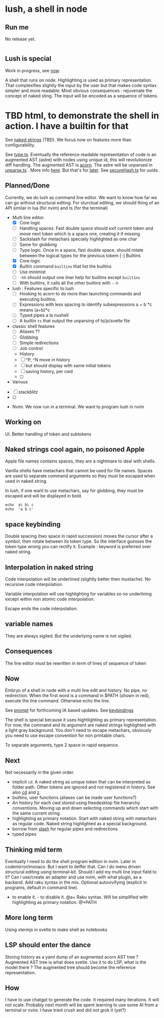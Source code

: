 # lush, a shell in node

## Run me

No release yet.

```bun run start
```

## Lush is special

Work in progress, see [now](#now).

A shell that runs on node.
Highlighting is used as primary representation. That complexifies slightly the input by the user but that makes
code syntax simpler and more readable. Most obvious consequences : rejuvenate the concept of naked sting.
The input will be encoded as a sequence of tokens.

# TBD  html, to demonstrate the shell in action. I have a builtin for that

See [naked strings](#naked-strings-cool-again-no-poisoned-apple) (TBD).
We focus now on features more than configurability.

See [type.ts](src/types.ts).
Eventually the reference readable representation of code is an augmented AST (astre) with nodes using unique id, this will
revolutionize diff handling. The augmented AST is [acorn](https://github.com/acornjs/acorn).
The astre will be unparsed in [unparse.ts](./src/unparse.ts)`. More info [here](./unparsing.md).
But that's for [later](#more-long-term).
See [secureHash.ts](src/secureHash.ts) for uuids.

## Planned/Done

Currently, we do lush as command line editor. We want to know how far we can go without structural editing.
For sturctual editing, we should thing of an API similar in lua (for nvim) and ts (for the terminal)

- Multi line editor.
  - [x] Core logic
  - [ ] Handling spaces. Fast double space should exit current token and move next token which is a space one, creating it if missing
  - [ ] Sackslash for metachars specially highlighted as one char
  - [ ] Same for globbing
  - [ ] Type logic. Once in a space, fast double space, should rotate between the logical types for the previous tokem
[-] Builtins
  - [x] Core logic
  - [x] Builtin command `builtins` that list the builtins
  - [ ] Use minimist
  - [ ] `-hh` should output one liner help for builtins except `builtins`
  - [ ] With builtins, it calls all the other builtins with `--h`
- lush : Features specific to lush  
  - [ ] Hooking to acorn to do more than launching commands and executing builtins.
  - [ ] Expressions with less spacing to identify subexpressions  a + b  *c  means (a+b)*c
  - [ ] Typed pipes a la nushell
  - [ ] A builtin `ts` that output the unparsing of ts/js/svelte file
- classic shell features
  - [ ] Aliases ??
  - [ ] Globbing
  - [ ] Simple redirections
  - [ ] Job control
  - History
  - [ ] ^P, ^N move in history
  - [ ] but should display with same initial tokens
  - [ ] saving history, per cwd
  - [ ]
- Various
- [ ] stackblitz
- [ ]
- Nvim. We now run in a terminal. We want to program lush in nvim

## Working on

UI. Better handling of token and subtokens

## Naked strings cool again, no poisoned Apple

Apple file names contains spaces, they are a nightmare to deal with shells.

Vanilla shells have metachars that cannot be used for file names. Spaces are used
to separate command arguments so they must be escaped when used in naked string.

In lush, if one want to use metachars, say for globbing, they must be escaped and will be
displayed in bold.

```
echo  a\ b\ c          
echo  'a b c'
```

## space keybinding

Double spacing (two space in rapid succession) moves the cursor after a symbol, then rotate between its token type.
So the interface guesses the token type wrong you can rectify it.
Example : keyword is preferred over naked string.

## Interpolation in naked string

Code interpolation will be underlined (slightly better then mustache).
No recursive code interpolation.

Variable interpolation will use highlighting for variables so no underlining
except within non atomic code interpolation.

Escape ends the code interpolation.

## variable names

They are always sigiled. But the underlying name is not sigiled.

## Consequences

The line editor must be rewritten in term of lines of sequence of token

## Now

Embryo of a shell in node with a multi line edit and history. No pipe, no redirection.
When the first word is a command in $PATH (shown in red), execute the line command.
Otherwise echo the line.

See [prompt](./prompt.md) for forthcoming IA based updates.
See [keybindings](./keybindings.md)

The shell is special because it uses hightlighting as primary representation.
For now, the command and its argument are naked strings highlighted with a light gray background.
You don't need to escape metachars, obviously you need to use escape convention for non
printable chars.

To separate arguments, type 2 space in rapid sequence.

## Next

Not necessarily in the given order.

- implicit `cd`. A naked string as unique token that can be interpreted as folder path. Other tokens are ignored and not registered in history.
See also [cd](./builtins.md#cd) and [z](./builtins#z).
- builtins, user functions (aliases can be made user functions?)
- An history for each cwd stored using freedesktop file hierarchy conventions. Moving up and down
selecting commands which start with the same current string.
- highlighting as primary notation. Start with naked string with metachars as regular code. Naked string highlighted as
a special background.
- borrow from [slash](https://github.com/cronvel/slash) for regular pipes and redirections
- typed pipes

## Thinking mid term

Eventually I need to do the shell program edition in nvim. Later in codemirror/monaco.
But I want to deffer that. Can I do menu driven structural editing using terminal-kit.
Should I add my multi line input field to it?
Can I use/create an adapter and use nvim, with what plugin, as a backend.
Add raku syntax in the mix.
Optional autovivifying  (explicit in programs, default in command line).

- to enable it. - to disable it.    @a+<toto>
Raku syntax. Will be simplified with highlighting as primary notation.
@*PATH

## More long term

Using xtermjs in svelte to make shell as notebooks

## LSP should enter the dance

Storing history as a yaml dump of an augmented acorn AST tree ?
Augmented AST tree is what does svelte.
Use it to do LSP,  what is the model there ?
The augmented tree should become the reference representation.

## How

I have to use chatgpt to generate the code. It required many iterations. It will not scale.
Probably next month will be spent learning to use some AI from a terminal or nvim.
I have tried crush and did not grok it (yet?)
